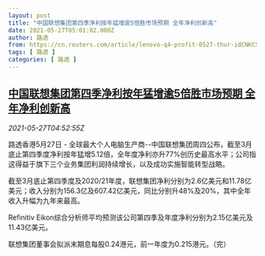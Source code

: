 ```yaml
---
layout: post
title: "中国联想集团第四季净利按年猛增逾5倍胜市场预期 全年净利创新高"
date: 2021-05-27T05:01:02.000Z
author: 路透
from: https://cn.reuters.com/article/lenovo-q4-profit-0527-thur-idCNKCS2D80EF
tags: [ 路透 ]
categories: [ 路透 ]
---
```

<!--1622091662000-->
[中国联想集团第四季净利按年猛增逾5倍胜市场预期 全年净利创新高](https://cn.reuters.com/article/lenovo-q4-profit-0527-thur-idCNKCS2D80EF)
------

<div>
<div><i>2021-05-27T04:52:55Z</i></div><p>路透香港5月27日 - 全球最大个人电脑生产商--中国联想集团周四公布，截至3月底止第四季度净利按年猛增5.12倍，全年度净利亦升77%创历史最高水平；公司指这得益于旗下三个业务集团利润持续增长，以及成功实施智能转型战略。</p><p>截至3月底止第四季度及2020/21年度，联想集团净利分别为2.6亿美元和11.78亿美元；收入分别为156.3亿及607.42亿美元，同比分别升48%及20%，其中全年收入升幅为九年来最高。</p><p>Refinitiv Eikon综合分析师平均预测该公司第四季及年度净利分别为2.15亿美元及11.43亿美元。</p><p>联想集团董事会拟派末期息每股0.24港元，前一年度为0.215港元。（完）</p>
</div>
